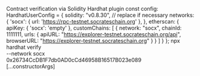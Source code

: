 Contract verification via Solidity Hardhat plugin
const config: HardhatUserConfig = {
  solidity: "v0.8.30", // replace if necessary
  networks: {
    'socx': {
      url: 'https://rpc-testnet.socrateschain.org'
    },
  },
  etherscan: {
    apiKey: {
      'socx': 'empty'
    },
    customChains: [
      {
        network: "socx",
        chainId: 1111111,
        urls: {
          apiURL: "https://explorer-testnet.socrateschain.org/api",
          browserURL: "https://explorer-testnet.socrateschain.org"
        }
      }
    ]
  }
};
npx hardhat verify \
  --network socx \
  0x26734CcDB1F7db0AD0cCd46958B16517B023e089 \
  [...constructorArgs]